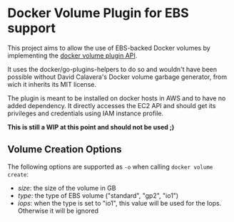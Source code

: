 # Docker Volume Plugin for EBS support

This project aims to allow the use of EBS-backed Docker volumes by implementing the [docker volume plugin API](https://github.com/docker/docker/blob/master/docs/extend/plugins_volume.md).

It uses the docker/go-plugins-helpers to do so and wouldn't have been possible without David Calavera's Docker volume garbage generator, from wich it inherits its MIT license.

The plugin is meant to be installed on docker hosts in AWS and to have no added dependency. It directly accesses the EC2 API and should get its privileges and credentials using IAM instance profile.

**This is still a WIP at this point and should not be used ;)**

## Volume Creation Options

The following options are supported as `-o` when calling `docker volume create`:
- *size*: the size of the volume in GB
- *type*: the type of EBS volume ("standard", "gp2", "io1")
- *iops*: when the type is set to "io1", this value will be used for the Iops. Otherwise it will be ignored
